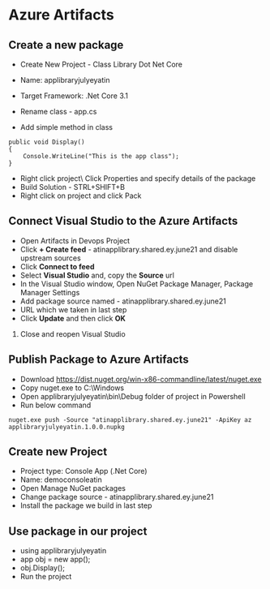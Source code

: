 # Azure Artifacts
## Create a new package
- Create New Project - Class Library Dot Net Core
- Name: applibraryjulyeyatin
- Target Framework: .Net Core 3.1
- Rename class - app.cs

- Add simple method in class
```
public void Display()
{
	Console.WriteLine("This is the app class");
}
```
- Right click project\ Click Properties and specify details of the package
- Build Solution - STRL+SHIFT+B
- Right click on project and click Pack


## Connect Visual Studio to the Azure Artifacts
- Open Artifacts in Devops Project
- Click **+ Create feed** - atinapplibrary.shared.ey.june21 and disable upstream sources
- Click **Connect to feed**
- Select **Visual Studio** and, copy the **Source** url
- In the Visual Studio window, Open NuGet Package Manager, Package Manager Settings
- Add package source named - atinapplibrary.shared.ey.june21
- URL which we taken in last step
- Click **Update** and then click **OK**
1.  Close and reopen Visual Studio

## Publish Package to Azure Artifacts
- Download https://dist.nuget.org/win-x86-commandline/latest/nuget.exe
- Copy nuget.exe to C:\Windows
- Open applibraryjulyeyatin\bin\Debug folder of project in Powershell
- Run below command
```
nuget.exe push -Source "atinapplibrary.shared.ey.june21" -ApiKey az applibraryjulyeyatin.1.0.0.nupkg
```


## Create new Project
- Project type: Console App (.Net Core)
- Name: democonsoleatin
- Open Manage NuGet packages
- Change package source - atinapplibrary.shared.ey.june21
- Install the package we build in last step

## Use package in our project
- using applibraryjulyeyatin
- app obj = new app();
- obj.Display();
- Run the project
